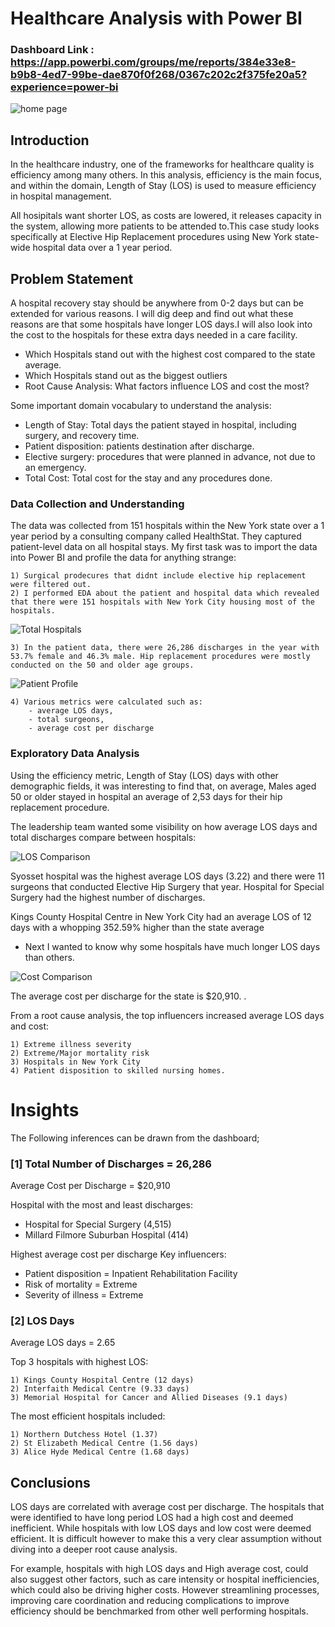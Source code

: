 # Healthcare Analysis with Power BI

### Dashboard Link : https://app.powerbi.com/groups/me/reports/384e33e8-b9b8-4ed7-99be-dae870f0f268/0367c202c2f375fe20a5?experience=power-bi


![home page](https://github.com/user-attachments/assets/8174f4a3-9c05-48da-a1da-282976f1a6bb)

 


## Introduction

In the healthcare industry, one of the frameworks for healthcare quality is efficiency among many others. In this analysis, efficiency is the main focus, and within the domain, Length of Stay (LOS) is used to measure efficiency in hospital management. 

All hosipitals want shorter LOS, as costs are lowered, it releases capacity in the system, allowing more patients to be attended to.This case study looks specifically at Elective Hip Replacement procedures using New York state-wide hospital data over a 1 year period.

## Problem Statement


A hospital recovery stay should be anywhere from 0-2 days but can be extended for various reasons. I will dig deep and find out what these reasons are that some hospitals have longer LOS days.I will also look into the cost to the hospitals for these extra days needed in a care facility.

- Which Hospitals stand out with the highest cost compared to the state average.
- Which Hospitals stand out as the biggest outliers
- Root Cause Analysis: What factors influence LOS and cost the most?


Some important domain vocabulary to understand the analysis:

- Length of Stay: Total days the patient stayed in hospital, including surgery, and recovery time.
- Patient disposition: patients destination after discharge.
- Elective surgery: procedures that were planned in advance, not due to an emergency.
- Total Cost: Total cost for the stay and any procedures done.



### Data Collection and Understanding

The data was collected from 151 hospitals within the New York state over a 1 year period by a consulting company called HealthStat. They captured patient-level data on all hospital stays. My first task was to import the data into Power BI and profile the data for anything strange:

    1) Surgical prodecures that didnt include elective hip replacement were filtered out. 
    2) I performed EDA about the patient and hospital data which revealed that there were 151 hospitals with New York City housing most of the hospitals.

![Total Hospitals](https://github.com/user-attachments/assets/0b95dfac-0715-4a56-82e5-9dabc5bccada) 

    3) In the patient data, there were 26,286 discharges in the year with 53.7% female and 46.3% male. Hip replacement procedures were mostly conducted on the 50 and older age groups.

![Patient Profile](https://github.com/user-attachments/assets/e71388b1-4a1d-44b5-974e-c6dc00cfa5b0)

    4) Various metrics were calculated such as:
        - average LOS days,
        - total surgeons,
        - average cost per discharge 

### Exploratory Data Analysis

Using the efficiency metric, Length of Stay (LOS) days with other demographic fields, it was interesting to find that, on average, Males aged 50 or older stayed in hospital an average of 2,53 days for their hip replacement procedure.   

The leadership team wanted some visibility on how average LOS days and total discharges compare between hospitals:

![LOS Comparison](https://github.com/user-attachments/assets/bdcf55aa-de24-40ee-982f-88defbe729bd)

Syosset hospital was the highest average LOS days (3.22) and there were 11 surgeons that conducted Elective Hip Surgery that year. Hospital for Special Surgery had the highest number of discharges.

Kings County Hospital Centre in New York City had an average LOS of 12 days with a whopping 352.59%  higher than the state average

 - Next I wanted to know why some hospitals have much longer LOS days than others.


![Cost Comparison](https://github.com/user-attachments/assets/16f8baf2-255b-4efe-8283-3288b32d5973)

The average cost per discharge for the state is $20,910. 
.

From a root cause analysis, the top influencers increased average LOS days and cost:

    1) Extreme illness severity
    2) Extreme/Major mortality risk
    3) Hospitals in New York City
    4) Patient disposition to skilled nursing homes.




 


# Insights


The Following inferences can be drawn from the dashboard;

### [1] Total Number of Discharges = 26,286

   Average Cost per Discharge = $20,910

   Hospital with the most and least discharges:

   - Hospital for Special Surgery (4,515)
   - Millard Filmore Suburban Hospital (414)

   Highest average cost per discharge Key influencers:

   - Patient disposition = Inpatient Rehabilitation Facility
   - Risk of mortality = Extreme
   - Severity of illness = Extreme
           
### [2] LOS Days

Average LOS days = 2.65

Top 3 hospitals with highest LOS:

    1) Kings County Hospital Centre (12 days)
    2) Interfaith Medical Centre (9.33 days)
    3) Memorial Hospital for Cancer and Allied Diseases (9.1 days)


The most efficient hospitals included:

    1) Northern Dutchess Hotel (1.37)
    2) St Elizabeth Medical Centre (1.56 days)
    3) Alice Hyde Medical Centre (1.68 days)

## Conclusions

LOS days are correlated with average cost per discharge. The hospitals that were identified to have long period LOS had a high cost and deemed inefficient. While hospitals with low LOS days and low cost were deemed efficient. It is difficult however to make this a very clear assumption without diving into a deeper root cause analysis. 

For example, hospitals with high LOS days and High average cost, could also suggest other factors, such as care intensity or hospital inefficiencies, which could also be driving higher costs. However streamlining processes, improving care coordination and reducing complications to improve efficiency should be benchmarked from other well performing hospitals.

